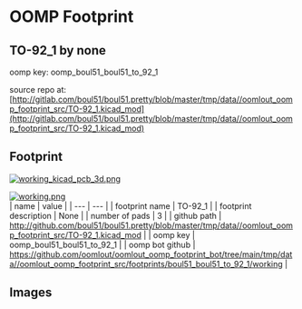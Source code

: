 # OOMP Footprint  
## TO-92_1  by none  
  
oomp key: oomp_boul51_boul51_to_92_1  
  
source repo at: [http://gitlab.com/boul51/boul51.pretty/blob/master/tmp/data//oomlout_oomp_footprint_src/TO-92_1.kicad_mod](http://gitlab.com/boul51/boul51.pretty/blob/master/tmp/data//oomlout_oomp_footprint_src/TO-92_1.kicad_mod)  
## Footprint  
  
[![working_kicad_pcb_3d.png](working_kicad_pcb_3d_600.png)](working_kicad_pcb_3d.png)  
  
[![working.png](working_600.png)](working.png)  
| name | value | 
| --- | --- | 
| footprint name | TO-92_1 | 
| footprint description | None | 
| number of pads | 3 | 
| github path | http://github.com/boul51/boul51.pretty/blob/master/tmp/data//oomlout_oomp_footprint_src/TO-92_1.kicad_mod | 
| oomp key | oomp_boul51_boul51_to_92_1 | 
| oomp bot github | https://github.com/oomlout/oomlout_oomp_footprint_bot/tree/main/tmp/data//oomlout_oomp_footprint_src/footprints/boul51_boul51_to_92_1/working | 
## Images  
